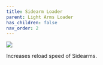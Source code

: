 ```yaml
---
title: Sidearm Loader
parent: Light Arms Loader
has_children: false
nav_order: 2
---
```


![](https://bungie.net/common/destiny2_content/icons/25db5e678314db16538afd237b6f80a8.png)

Increases reload speed of Sidearms.
